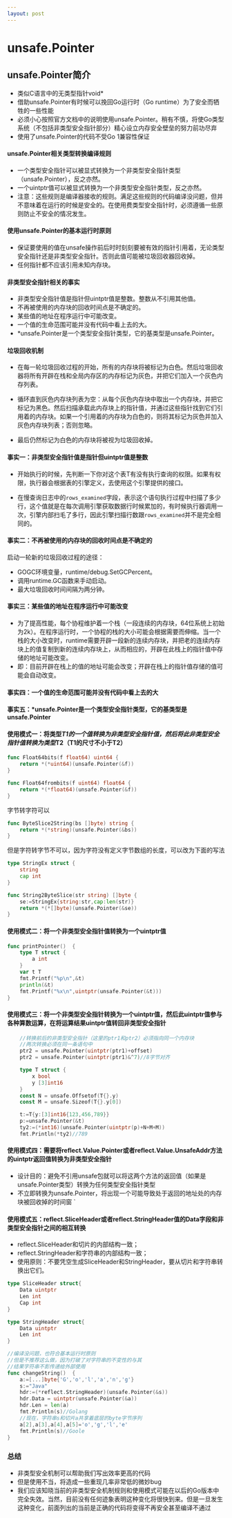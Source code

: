 ```yaml
---
layout: post
---
```

# unsafe.Pointer

## unsafe.Pointer简介

- 类似C语言中的无类型指针void*
- 借助unsafe.Pointer有时候可以挽回Go运行时（Go runtime）为了安全而牺牲的一些性能
- 必须小心按照官方文档中的说明使用unsafe.Pointer。稍有不慎，将使Go类型系统（不包括非类型安全指针部分）精心设立内存安全壁垒的努力前功尽弃
- 使用了unsafe.Pointer的代码不受Go 1兼容性保证

#### unsafe.Pointer相关类型转换编译规则

- 一个类型安全指针可以被显式转换为一个非类型安全指针类型（unsafe.Pointer），反之亦然。
- 一个uintptr值可以被显式转换为一个非类型安全指针类型，反之亦然。
- 注意：这些规则是编译器接收的规则。满足这些规则的代码编译没问题，但并不意味着在运行的时候是安全的。在使用费类型安全指针时，必须遵循一些原则防止不安全的情况发生。

#### 使用unsafe.Pointer的基本运行时原则

- 保证要使用的值在unsafe操作前后时时刻刻要被有效的指针引用着，无论类型安全指针还是非类型安全指针。否则此值可能被垃圾回收器回收掉。
- 任何指针都不应该引用未知内存块。
#### 非类型安全指针相关的事实

- 非类型安全指针值是指针但uintptr值是整数。整数从不引用其他值。
- 不再被使用的内存块的回收时间点是不确定的。
- 某些值的地址在程序运行中可能改变。
- 一个值的生命范围可能并没有代码中看上去的大。
- *unsafe.Pointer是一个类型安全指针类型，它的基类型是unsafe.Pointer。

#### 垃圾回收机制

- 在每一轮垃圾回收过程的开始，所有的内存块将被标记为白色。然后垃圾回收器将所有开辟在栈和全局内存区的内存标记为灰色，并把它们加入一个灰色内存列表。

- 循环直到灰色内存块列表为空：从每个灰色内存块中取出一个内存块，并把它标记为黑色。然后扫描承载此内存块上的指针值，并通过这些指针找到它们引用着的内存块。如果一个引用着的内存块为白色的，则将其标记为灰色并加入灰色内存块列表；否则忽略。

- 最后仍然标记为白色的内存块将被视为垃圾回收掉。

#### 事实一：非类型安全指针值是指针但uintptr值是整数

- 开始执行的时候，先判断一下你对这个表T有没有执行查询的权限。如果有权限，执行器会根据表的引擎定义，去使用这个引擎提供的接口。

- 在慢查询日志中的`rows_examined`字段，表示这个语句执行过程中扫描了多少行，这个值就是在每次调用引擎获取数据行时候累加的，有时候执行器调用一次，引擎内部扫毛了多行，因此引擎扫描行数跟`rows_examined`并不是完全相同的。

#### 事实二：不再被使用的内存块的回收时间点是不确定的
 启动一轮新的垃圾回收过程的途径：
 - GOGC环境变量，runtime/debug.SetGCPercent。
 - 调用runtime.GC函数来手动启动。
 - 最大垃圾回收时间间隔为两分钟。
 
 #### 事实三：某些值的地址在程序运行中可能改变
 - 为了提高性能，每个协程维护着一个栈（一段连续的内存块，64位系统上初始为2k）。在程序运行时，一个协程的栈的大小可能会根据需要而伸缩。当一个栈的大小改变时，runtime需要开辟一段新的连续内存块，并把老的连续内存块上的值复制到新的连续内存块上，从而相应的，开辟在此栈上的指针值中存储的地址可能改变。
 - 即：目前开辟在栈上的值的地址可能会改变；开辟在栈上的指针值存储的值可能会自动改变。
 
 #### 事实四：一个值的生命范围可能并没有代码中看上去的大

#### 事实五：*unsafe.Pointer是一个类型安全指针类型，它的基类型是unsafe.Pointer

####  使用模式一：将类型*T1的一个值转换为非类型安全指针值，然后将此非类型安全指针值转换为类型*T2（T1的尺寸不小于T2）

```go
func Float64bits(f float64) uint64 {
	return *(*uint64)(unsafe.Pointer(&f))
}

func Float64frombits(f uint64) float64 {
	return *(*float64)(unsafe.Pointer(&f))
}
```

字节转字符可以
```go
func ByteSlice2String(bs []byte) string {
	return *(*string)(unsafe.Pointer(&bs))
}
```

但是字符转字节不可以，因为字符没有定义字节数组的长度，可以改为下面的写法
```go
type StringEx struct {
	string
	cap int
}

func String2ByteSlice(str string) []byte {
	se:=StringEx{string:str,cap:len(str)}
	return *(*[]byte)(unsafe.Pointer(&se))
}
```
 
 #### 使用模式二：将一个非类型安全指针值转换为一个uintptr值

```go
func printPointer()  {
	type T struct {
		a int
	}
	var t T
	fmt.Printf("%p\n",&t)
	println(&t)
	fmt.Printf("%x\n",uintptr(unsafe.Pointer(&t)))
}
```

#### 使用模式三：将一个非类型安全指针转换为一个uintptr值，然后此uintptr值参与各种算数运算，在将运算结果uintptr值转回非类型安全指针

```go
	//转换前后的非类型安全指针（这里的ptr1和ptr2）必须指向同一个内存块
	//两次转换必须在同一条语句中
	ptr2 = unsafe.Pointer(uintptr(ptr1)+offset)
	ptr2 = unsafe.Pointer(uintptr(ptr1)&^7)//8字节对齐
```

```go
	type T struct {
		x bool
		y [3]int16
	}
	const N = unsafe.Offsetof(T{}.y)
	const M = unsafe.Sizeof(T{}.y[0])

	t:=T{y:[3]int16{123,456,789}}
	p:=unsafe.Pointer(&t)
	ty2:=(*int16)(unsafe.Pointer(uintptr(p)+N+M+M))
	fmt.Println(*ty2)//789
```

#### 使用模式四：需要将reflect.Value.Pointer或者reflect.Value.UnsafeAddr方法的uintptr返回值转换为非类型安全指针
- 设计目的：避免不引用unsafe包就可以将这两个方法的返回值（如果是unsafe.Pointer类型）转换为任何类型安全指针类型
- 不立即转换为unsafe.Pointer，将出现一个可能导致处于返回的地址处的内存块被回收掉的时间窗
`

#### 使用模式五：reflect.SliceHeader或者reflect.StringHeader值的Data字段和非类型安全指针之间的相互转换
- reflect.SliceHeader和切片的内部结构一致；
- reflect.StringHeader和字符串的内部结构一致；
- 使用原则：不要凭空生成SliceHeader和StringHeader，要从切片和字符串转换出它们。

```go
type SliceHeader struct{
	Data uintptr
	Len int
	Cap int
}

type StringHeader struct{
	Data uintptr
	Len int
}

//编译没问题，也符合基本运行时原则
//但是不推荐这么做，因为打破了对字符串的不变性的与其
//结果字符串不影传递给外部使用
func changeString()  {
	a:=[...]byte{'G','o','l','a','n','g'}
	s:="Java"
	hdr:=(*reflect.StringHeader)(unsafe.Pointer(&s))
	hdr.Data = uintptr(unsafe.Pointer(&a))
	hdr.Len = len(a)
	fmt.Println(s)//Golang
	//现在，字符串s和切片a共享着底层的byte字节序列
	a[2],a[3],a[4],a[5]='o','g','l','e'
	fmt.Println(s)//Goole
}
```

 ### 总结
 
- 非类型安全机制可以帮助我们写出效率更高的代码
- 但是使用不当，将造成一些重现几率非常低的微妙bug
- 我们应该知晓当前的非类型安全机制规则和使用模式可能在以后的Go版本中完全失效。当然，目前没有任何迹象表明这种变化将很快到来。但是一旦发生这种变化，前面列出的当前是正确的代码将变得不再安全甚至编译不通过
